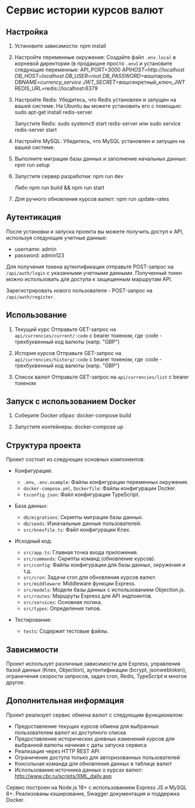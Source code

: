 # Сервис истории курсов валют

## Настройка

1.  Установите зависимости:
    npm install

2.  Настройте переменные окружения:
    Создайте файл `.env.local` в корневой директории (в продакшне просто `.env`) и установите следующие переменные:
    API_PORT=3000 API*HOST=http://localhost DB_HOST=localhost DB_USER=root DB_PASSWORD=ваш*пароль DB*NAME=currency_service JWT_SECRET=ваш*секретный_ключ_JWT REDIS_URL=redis://localhost:6379

3.  Настройте Redis:
    Убедитесь, что Redis установлен и запущен на вашей системе. На Ubuntu вы можете установить его с помощью:
    sudo apt-get install redis-server

    Запустите Redis:
    sudo systemctl start redis-server или sudo service redis-server start

4.  Настройте MySQL:
    Убедитесь, что MySQL установлен и запущен на вашей системе.

5.  Выполните миграции базы данных и заполнение начальных данных:
    npm run setup

6.  Запустите сервер разработки:
    npm run dev

    Либо npm run build && npm run start

7.  Для ручного обновления курсов валют:
    npm run update-rates

## Аутентикация

После установки и запуска проекта вы можете получить доступ к API, используя следующие учетные данные:
- username: admin
- password: admin123

Для получения токена аутентификации отправьте POST-запрос на `/api/auth/login` с указанными учетными данными. Полученный токен можно использовать для доступа к защищенным маршрутам API.

Зарегистрировать нового пользователя - POST-запрос на `/api/auth/register`.

## Использование

1. Текущий курс
    Отправьте GET-запрос на `api/currencies/current/:code` с bearer токеном, где :code - трехбуквенный код валюты (напр. "GBP")

2. История курсов
    Отправьте GET-запрос на `api/currencies/history/:code` с bearer токеном, где :code - трехбуквенный код валюты (напр. "GBP")

3. Список валют
    Отправьте GET-запрос на `api/currencies/list` с bearer токеном

## Запуск с использованием Docker

1. Соберите Docker образ:
   docker-compose build

2. Запустите контейнеры:
   docker-compose up

## Структура проекта

Проект состоит из следующих основных компонентов:

- Конфигурация:

  - `.env`, `.env.example`: Файлы конфигурации переменных окружения.
  - `docker-compose.yml`, `Dockerfile`: Файлы конфигурации Docker.
  - `tsconfig.json`: Файл конфигурации TypeScript.

- База данных:

  - `db/migrations`: Скрипты миграции базы данных.
  - `db/seeds`: Изначальные данные пользователей.
  - `src/knexfile.ts`: Файл конфигурации Knex.

- Исходный код:

  - `src/app.ts`: Главная точка входа приложения.
  - `src/commands`: Скрипты команд (обновление курсов).
  - `src/config`: Файлы конфигурации для базы данных, окружения и т.д.
  - `src/cron`: Задачи cron для обновления курсов валют.
  - `src/middleware`: Middleware функции Express.
  - `src/models`: Модели базы данных с использованием Objection.js.
  - `src/routes`: Маршруты Express для API эндпоинтов.
  - `src/services`: Основная логика.
  - `src/types`: Определения типов.

- Тестирование:
  - `tests`: Содержит тестовые файлы.

## Зависимости

Проект использует различные зависимости для Express, управления базой данных (Knex, Objection), аутентификации (bcrypt, jsonwebtoken), ограничения скорости запросов, задач cron, Redis, TypeScript и многое другое.

## Дополнительная информация

Проект реализует сервис обмена валют с следующим функционалом:

- Предоставление текущих курсов обмена для выбранных пользователем валют из доступного списка
- Предоставление исторических дневных изменений курсов для выбранной валюты начиная с даты запуска сервиса
- Реализация через HTTP REST API
- Ограничение доступа только для авторизованных пользователей
- Консольная команда для обновления данных в таблице валют
- Использование источника данных о курсах валют: http://www.cbr.ru/scripts/XML_daily.asp

Сервис построен на Node.js 18+ с использованием Express JS и MySQL 8+. Реализованы кэширование, Swagger документация и поддержка Docker.
